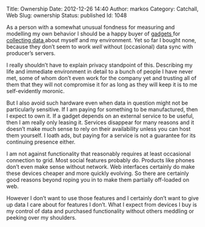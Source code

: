 Title: Ownership
Date: 2012-12-26 14:40
Author: markos
Category: Catchall, Web
Slug: ownership
Status: published
Id: 1048

<html>
 <body>
  <div>
   <p>
    As a person with a somewhat unusual fondness for measuring and modelling my own behavior I should be a happy buyer of
    <a href="https://jawbone.com/up" title="Jawbone's UP">
     gadgets
    </a>
    for
    <a href="http://www.fitbit.com/one" title="Fitbit">
     collecting data
    </a>
    about myself and my environment. Yet so far I bought none, because they don’t seem to work
    <em>
     well
    </em>
    without (occasional) data sync with producer’s servers.
   </p>
   <p>
    I really shouldn’t have to explain privacy standpoint of this. Describing my life and immediate environment in detail to a bunch of people I have never met, some of whom don’t even work for the company yet and trusting all of them that they will not compromise it for as long as they will keep it is to me self-evidently moronic.
   </p>
   <p>
    But I also avoid such hardware even when data in question might not be particularly sensitive. If I am paying for something to be manufactured, then I expect to own it. If a gadget depends on an external service to be useful, then I am really only leasing it. Services disappear for many reasons and it doesn’t make much sense to rely on their availability unless you can host them yourself. I loath ads, but paying for a service is not a guarantee for its continuing presence either.
   </p>
   <p>
    I am not against functionality that reasonably requires at least occasional connection to grid. Most social features probably do. Products like phones don’t even make sense without network. Web interfaces certainly do make these devices cheaper and more quickly evolving. So there are certainly good reasons beyond roping you in to make them partially off-loaded on web.
   </p>
   <p>
    However I don’t want to use those features and I certainly don’t want to give up data I care about for features I don’t. What I expect from devices I buy is my control of data and purchased functionality without others meddling or peeking over my shoulders.
   </p>
  </div>
 </body>
</html>